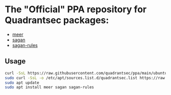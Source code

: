 # The "Official" PPA repository for Quadrantsec packages:

- [meer](https://github.com/quadrantsec/meer)
- [sagan](https://github.com/quadrantsec/sagan)
- [sagan-rules](https://github.com/quadrantsec/sagan-rules)

## Usage

```bash
curl -SsL https://raw.githubusercontent.com/quadrantsec/ppa/main/ubuntu/quadrantsec.gpg | sudo apt-key add -
sudo curl -SsL -o /etc/apt/sources.list.d/quadrantsec.list https://raw.githubusercontent.com/quadrantsec/ppa/main/ubuntu/quadrantsec.list
sudo apt update
sudo apt install meer sagan sagan-rules
```
